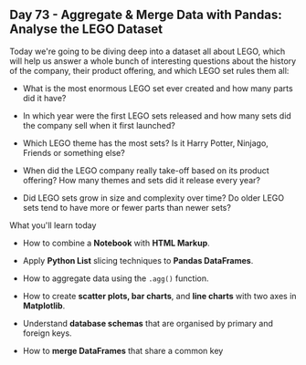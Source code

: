 ## Day 73 - Aggregate & Merge Data with Pandas: Analyse the LEGO Dataset

Today we're going to be diving deep into a dataset all about LEGO, which will help us answer a whole bunch of interesting questions about the history of the company, their product offering, and which LEGO set rules them all:

 - What is the most enormous LEGO set ever created and how many parts did it have?

 - In which year were the first LEGO sets released and how many sets did the company sell when it first launched?

 - Which LEGO theme has the most sets? Is it Harry Potter, Ninjago, Friends or something else?

 - When did the LEGO company really take-off based on its product offering? How many themes and sets did it release every year?

 - Did LEGO sets grow in size and complexity over time? Do older LEGO sets tend to have more or fewer parts than newer sets?



What you'll learn today

 - How to combine a __Notebook__ with __HTML Markup__.

 - Apply __Python List__ slicing techniques to __Pandas DataFrames__.

 - How to aggregate data using the `.agg()` function.

 - How to create __scatter plots, bar charts__, and __line charts__ with two axes in __Matplotlib__.

 - Understand __database schemas__ that are organised by primary and foreign keys.

 - How to __merge DataFrames__ that share a common key

